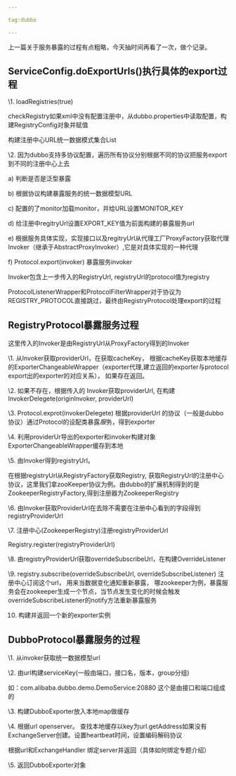 ```yaml
---

tag:dubbo

---
```


上一篇关于服务暴露的过程有点粗略，今天抽时间再看了一次，做个记录。



## ServiceConfig.doExportUrls()执行具体的export过程

\1. loadRegistries(true)

checkRegistry如果xml中没有配置注册中，从dubbo.properties中读取配置，构建RegistryConfig对象并赋值

构建注册中心URL统一数据模式集合List<registryUrl>

\2. 因为dubbo支持多协议配置，遍历所有协议分别根据不同的协议把服务export到不同的注册中心上去

a) 判断是否是泛型暴露

b) 根据协议构建暴露服务的统一数据模型URL

c) 配置的了monitor加载monitor，并给URL设置MONITOR_KEY

d) 给注册中regitryUrl设置EXPORT_KEY值为前面构建的暴露服务url

e) 根据服务具体实现，实现接口以及regitryUrl从代理工厂ProxyFactory获取代理Invoker（继承于AbstractProxyInvoker）,它是对具体实现的一种代理

f) Protocol.export(invoker) 暴露服务invoker

Invoker包含上一步传入的RegistryUrl, registryUrl的protocol值为registry

ProtocolListenerWrapper和ProtocolFilterWrapper对于协议为REGISTRY_PROTOCOL直接跳过，最终由RegistryProtocol处理export的过程





## RegistryProtocol暴露服务过程

这里传入的Invoker是由RegistryUrl从ProxyFactory得到的Invoker

\1. 从Invoker获取providerUrl，在获取cacheKey， 根据cacheKey获取本地缓存的ExporterChangeableWrapper（exporter代理,建立返回的exporter与protocol export出的exporter的对应关系）， 如果存在返回。

\2. 如果不存在，根据传入的 Invoker获取providerUrl, 在构建InvokerDelegete(originInvoker, providerUrl)

\3. Protocol.exprot(invokerDelegete) 根据providerUrl 的协议（一般是dubbo协议）通过Protocol的设配类暴露*服*务，得到exporter

\4. 利用providerUr导出的exporter和invoker构建对象ExporterChangeableWrapper缓存到本地

\5. 由Invoker得到registryUrl。

 在根据registryUrl从RegistryFactory获取Registry, 获取RegistryUrl的注册中心协议，这里我们拿zooKeeper协议为例。由dubbo的扩展机制得到的是ZookeeperRegistryFactory,得到注册器为ZookeeperRegistry

\6. 由Invoker获取ProviderUrl在去除不需要在注册中心看到的字段得到registryProviderUrl

\7. 注册中心(ZookeeperRegistry)注册registryProviderUrl

Registry.register(registryProviderUrl)

\8. 由registryProviderUrl获取overrideSubscribeUrl，在构建OverrideListener

\9. registry.subscribe(overrideSubscribeUrl, overrideSubscribeListener) 注册中心订阅这个url， 用来当数据变化通知重新暴露， 哪zookeeper为例，暴露服务会在zookeeper生成一个节点，当节点发生变化的时候会触发overrideSubscribeListener的notify方法重新暴露服务

10. 构建并返回一个新的exporter实例



## DubboProtocol暴露服务的过程

\1. 从invoker获取统一数据模型url

\2. 由url构建serviceKey(一般由端口，接口名，版本，group分组)

如：com.alibaba.dubbo.demo.DemoService:20880 这个是由接口和端口组成的

\3. 构建DubboExporter放入本地map做缓存

\4. 根据url openserver。 查找本地缓存以key为url.getAddress如果没有ExchangeServer创建。设置heartbeat时间，设置编码解码协议

根据url和ExchangeHandler  绑定server并返回（具体如何绑定专题介绍）

\5. 返回DubboExporter对象







